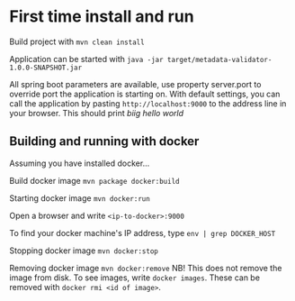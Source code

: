 # First time install and run
Build project with
`mvn clean install`

Application can be started with
`java -jar target/metadata-validator-1.0.0-SNAPSHOT.jar`

All spring boot parameters are available, use property server.port to override port the application is starting on. With default settings, you can call the application by pasting 
 `http://localhost:9000`
to the address line in your browser. This should print _biig *hello* world_

## Building and running with docker
Assuming you have installed docker...

Build docker image
`mvn package docker:build`

Starting docker image
`mvn docker:run`

Open a browser and write
`<ip-to-docker>:9000`

To find your docker machine's IP address, type `env | grep DOCKER_HOST`

Stopping docker image
`mvn docker:stop`

Removing docker image
`mvn docker:remove`
NB! This does not remove the image from disk. To see images, write `docker images`. These can be removed with `docker rmi <id of image>`.